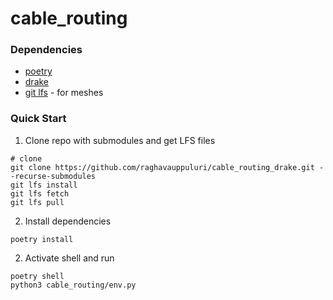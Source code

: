# cable_routing

### Dependencies

- [poetry](https://python-poetry.org/docs)
- [drake](https://drake.mit.edu/)
- [git lfs](https://git-lfs.github.com/) - for meshes

### Quick Start
1. Clone repo with submodules and get LFS files

```
# clone
git clone https://github.com/raghavauppuluri/cable_routing_drake.git --recurse-submodules
git lfs install
git lfs fetch
git lfs pull
```

2. Install dependencies
```
poetry install
```

2. Activate shell and run
```
poetry shell
python3 cable_routing/env.py
```
